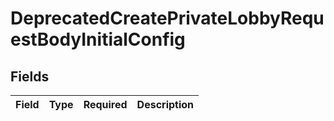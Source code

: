 # DeprecatedCreatePrivateLobbyRequestBodyInitialConfig


## Fields

| Field       | Type        | Required    | Description |
| ----------- | ----------- | ----------- | ----------- |